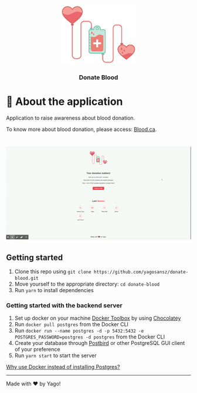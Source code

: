 <h1 align="center">
    <img alt="Donate blood" src="./public/logo2.png" width="200px" />
</h1>

<h3 align="center">
  Donate Blood
</h3>

# :rocket: About the application

Application to raise awareness about blood donation.  

To know more about blood donation, please access: [Blood.ca](https://www.blood.ca/en).

<h1 align="center">
    <img alt="Donate blood" src="./public/donate.gif" />
</h1>

## Getting started

1. Clone this repo using `git clone https://github.com/yagosansz/donate-blood.git`
2. Move yourself to the appropriate directory: `cd donate-blood`<br />
3. Run `yarn` to install dependencies<br />

### Getting started with the backend server

1. Set up docker on your machine [Docker Toolbox](https://chocolatey.org/packages/docker-toolbox) by using [Chocolatey](https://chocolatey.org/)
2. Run  `docker pull postgres` from the Docker CLI
3. Run `docker run --name postgres -d -p 5432:5432 -e POSTGRES_PASSWORD=postgres -d postgres` from the Docker CLI
4. Create your database through [Postbird](https://www.electronjs.org/apps/postbird) or other PostgreSQL GUI client of your preference
5. Run `yarn start` to start the server

[Why use Docker instead of installing Postgres?](https://hackernoon.com/dont-install-postgres-docker-pull-postgres-bee20e200198)

  ---

Made with ♥ by Yago!